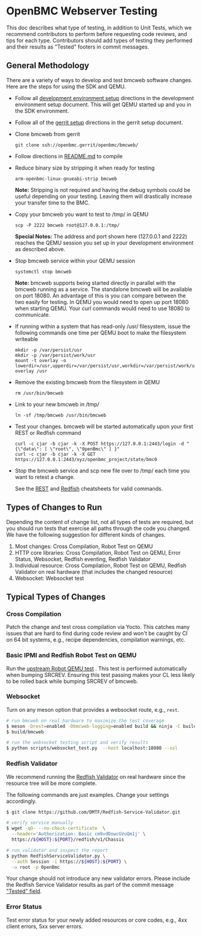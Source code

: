# OpenBMC Webserver Testing

This doc describes what type of testing, in addition to Unit Tests, which we
recommend contributors to perform before requesting code reviews, and tips for
each type. Contributors should add types of testing they performed and their
results as "Tested" footers in commit messages.

## General Methodology
There are a variety of ways to develop and test bmcweb software changes.
Here are the steps for using the SDK and QEMU.

- Follow all [development environment setup](https://github.com/openbmc/docs/blob/master/development/dev-environment.md)
directions in the development environment setup document. This will get
QEMU started up and you in the SDK environment.
- Follow all of the [gerrit setup](https://github.com/openbmc/docs/blob/master/development/gerrit-setup.md)
directions in the gerrit setup document.
- Clone bmcweb from gerrit
  ```
  git clone ssh://openbmc.gerrit/openbmc/bmcweb/
  ```

- Follow directions in [README.md](https://github.com/openbmc/bmcweb#configuration) to compile

- Reduce binary size by stripping it when ready for testing
  ```
  arm-openbmc-linux-gnueabi-strip bmcweb
  ```
  **Note:** Stripping is not required and having the debug symbols could be
  useful depending on your testing. Leaving them will drastically increase
  your transfer time to the BMC.

- Copy your bmcweb you want to test to /tmp/ in QEMU
  ```
  scp -P 2222 bmcweb root@127.0.0.1:/tmp/
  ```
  **Special Notes:**
  The address and port shown here (127.0.0.1 and 2222) reaches the QEMU session
  you set up in your development environment as described above.

- Stop bmcweb service within your QEMU session
  ```
  systemctl stop bmcweb
  ```
  **Note:** bmcweb supports being started directly in parallel with the bmcweb
  running as a service. The standalone bmcweb will be available on port 18080.
  An advantage of this is you can compare between the two easily for testing.
  In QEMU you would need to open up port 18080 when starting QEMU. Your curl
  commands would need to use 18080 to communicate.

- If running within a system that has read-only /usr/ filesystem, issue
the following commands one time per QEMU boot to make the filesystem
writeable
  ```
  mkdir -p /var/persist/usr
  mkdir -p /var/persist/work/usr
  mount -t overlay -o lowerdir=/usr,upperdir=/var/persist/usr,workdir=/var/persist/work/usr overlay /usr
  ```

- Remove the existing bmcweb from the filesystem in QEMU
  ```
  rm /usr/bin/bmcweb
  ```

- Link to your new bmcweb in /tmp/
  ```
  ln -sf /tmp/bmcweb /usr/bin/bmcweb
  ```

- Test your changes. bmcweb will be started automatically upon your
first REST or Redfish command
  ```
  curl -c cjar -b cjar -k -X POST https://127.0.0.1:2443/login -d "{\"data\": [ \"root\", \"0penBmc\" ] }"
  curl -c cjar -b cjar -k -X GET https://127.0.0.1:2443/xyz/openbmc_project/state/bmc0
  ```

- Stop the bmcweb service and scp new file over to /tmp/ each time you
want to retest a change.

  See the [REST](https://github.com/openbmc/docs/blob/master/REST-cheatsheet.md)
  and [Redfish](https://github.com/openbmc/docs/blob/master/REDFISH-cheatsheet.md) cheatsheets for valid commands.


## Types of Changes to Run
Depending the content of change list, not all types of tests are required, but
you should run tests that exercise all paths through the code you changed. We
have the following suggestion for different kinds of changes.

1. Most changes: Cross Compilation, Robot Test on QEMU 
2. HTTP core libraries: Cross Compilation, Robot Test on QEMU, Error Status, Websocket,
Redfish eventing, Redfish Validator
3. Individual resource: Cross Compilation, Robot Test on QEMU, Redfish Validator 
on real hardware (that includes the changed resource)
4. Websocket: Websocket test

## Typical Types of Changes

### Cross Compilation
Patch the change and test cross compilation via Yocto. This catches many issues
that are hard to find during code review and won't be caught by CI on 64 bit
systems, e.g., recipe dependencies, compilation warnings, etc.

### Basic IPMI and Redfish Robot Test on QEMU

Run
the [upstream Robot QEMU test](https://github.com/openbmc/openbmc-build-scripts/blob/master/run-qemu-robot-test.sh)
. This test is performed automatically when bumping SRCREV. Ensuring this test
passing makes your CL less likely to be rolled back while bumping SRCREV of
bmcweb.

### Websocket

Turn on any meson option that provides a websocket route, e.g., `rest`.

```bash
# run bmcweb on real hardware to maximize the test coverage
$ meson -Drest=enabled -Dbmcweb-logging=enabled build && ninja -C build
$ build/bmcweb

# run the websocket testing script and verify results
$ python scripts/websocket_test.py  --host localhost:18080 --ssl
```

### Redfish Validator

We recommend running
the [Redfish Validator](https://github.com/DMTF/Redfish-Service-Validator.git)
on real hardware since the resource tree will be more complete.

The following commands are just examples. Change your settings accordingly.

```bash
$ git clone https://github.com/DMTF/Redfish-Service-Validator.git

# verify service manually
$ wget -qO- --no-check-certificate  \
  --header='Authorization: Basic cm9vdDowcGVuQm1j' \
  https://${HOST}:${PORT}/redfish/v1/Chassis

# run validator and inspect the report
$ python RedfishServiceValidator.py \
  --auth Session -i https://${HOST}:${PORT} \
  -u root -p 0penBmc
```

Your change should not introduce any new validator errors. Please include
the Redfish Service Validator results as part of the commit message
["Tested" field](https://github.com/openbmc/docs/blob/master/CONTRIBUTING.md#testing).

### Error Status

Test error status for your newly added resources or core codes, e.g., 4xx client
errors, 5xx server errors.
